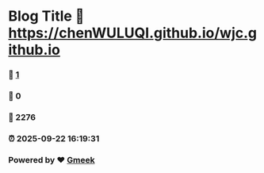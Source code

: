 # Blog Title :link: https://chenWULUQI.github.io/wjc.github.io 
### :page_facing_up: [1](https://chenWULUQI.github.io/wjc.github.io/tag.html) 
### :speech_balloon: 0 
### :hibiscus: 2276 
### :alarm_clock: 2025-09-22 16:19:31 
### Powered by :heart: [Gmeek](https://github.com/Meekdai/Gmeek)
